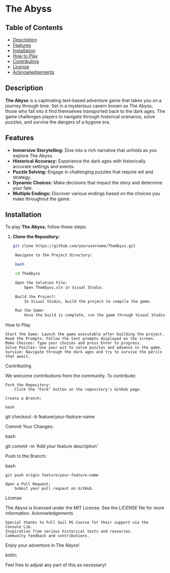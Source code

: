 # The Abyss

## Table of Contents
- [Description](#description)
- [Features](#features)
- [Installation](#installation)
- [How to Play](#how-to-play)
- [Contributing](#contributing)
- [License](#license)
- [Acknowledgements](#acknowledgements)

## Description

**The Abyss** is a captivating text-based adventure game that takes you on a journey through time. Set in a mysterious cavern known as The Abyss, those who fall into it find themselves transported back to the dark ages. The game challenges players to navigate through historical scenarios, solve puzzles, and survive the dangers of a bygone era.

## Features

- **Immersive Storytelling:** Dive into a rich narrative that unfolds as you explore The Abyss.
- **Historical Accuracy:** Experience the dark ages with historically accurate settings and events.
- **Puzzle Solving:** Engage in challenging puzzles that require wit and strategy.
- **Dynamic Choices:** Make decisions that impact the story and determine your fate.
- **Multiple Endings:** Discover various endings based on the choices you make throughout the game.

## Installation

To play **The Abyss**, follow these steps:

1. **Clone the Repository:**
   ```bash
   git clone https://github.com/yourusername/TheAbyss.git

    Navigate to the Project Directory:

    bash

    cd TheAbyss

    Open the Solution File:
        Open TheAbyss.sln in Visual Studio.

    Build the Project:
        In Visual Studio, build the project to compile the game.

    Run the Game:
        Once the build is complete, run the game through Visual Studio.

How to Play

    Start the Game: Launch the game executable after building the project.
    Read the Prompts: Follow the text prompts displayed on the screen.
    Make Choices: Type your choices and press Enter to progress.
    Solve Puzzles: Use your wit to solve puzzles and advance in the game.
    Survive: Navigate through the dark ages and try to survive the perils that await.

Contributing

We welcome contributions from the community. To contribute:

    Fork the Repository:
        Click the "Fork" button on the repository's GitHub page.

    Create a Branch:

    bash

git checkout -b feature/your-feature-name

Commit Your Changes:

bash

git commit -m 'Add your feature description'

Push to the Branch:

bash

    git push origin feature/your-feature-name

    Open a Pull Request:
        Submit your pull request on GitHub.

License

The Abyss is licensed under the MIT License. See the LICENSE file for more information.
Acknowledgements

    Special thanks to Full Sail PG Course for their support via the Console Lib.
    Inspiration from various historical texts and resources.
    Community feedback and contributions.

Enjoy your adventure in The Abyss!

kotlin


Feel free to adjust any part of this as necessary!
